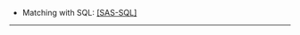 * Matching with SQL: [[SAS-SQL]](https://github.com/SiwonRyu/SAS_codes/tree/196b412303e860f911c48164257d672352f27eb4/Matching%20with%20SQL)   

---

